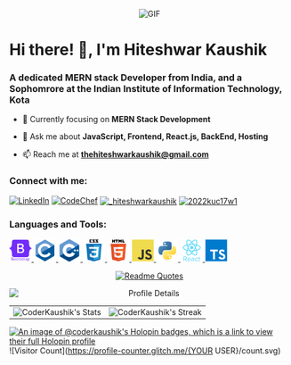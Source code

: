<p align="center">
  <img src="https://user-images.githubusercontent.com/74038190/241765440-80728820-e06b-4f96-9c9e-9df46f0cc0a5.gif" alt="GIF" />
</p>

<h1>Hi there! 👋, I'm Hiteshwar Kaushik</h1>
<h3>A dedicated MERN stack Developer from India, and a Sophomrore at the Indian Institute of Information Technology, Kota</h3>

- 🌱 Currently focusing on **MERN Stack Development**

- 💬 Ask me about **JavaScript, Frontend, React.js, BackEnd, Hosting**

- 📫 Reach me at **thehiteshwarkaushik@gmail.com**

<h3>Connect with me:</h3>
<p>
  <a href="https://www.linkedin.com/in/hiteshwar-kaushik-79202a248/?originalsubdomain=in" target="blank"><img src="https://raw.githubusercontent.com/rahuldkjain/github-profile-readme-generator/master/src/images/icons/Social/linked-in-alt.svg" alt="LinkedIn" height="30" width="40" /></a>
  <a href="https://www.codechef.com/users/codeforces07" target="blank"><img src="https://cdn.jsdelivr.net/npm/simple-icons@3.1.0/icons/codechef.svg" alt="CodeChef" height="30" width="40" /></a>
  <a href="https://instagram.com/_hiteshwarkaushik" target="blank"><img align="center" src="https://raw.githubusercontent.com/rahuldkjain/github-profile-readme-generator/master/src/images/icons/Social/instagram.svg" alt="_hiteshwarkaushik" height="30" width="40" /></a>
  <a href="https://auth.geeksforgeeks.org/user/2022kuc17w1" target="blank"><img align="center" src="https://raw.githubusercontent.com/rahuldkjain/github-profile-readme-generator/master/src/images/icons/Social/geeks-for-geeks.svg" alt="2022kuc17w1" height="30" width="40" /></a>
</p>

<h3>Languages and Tools:</h3>
<p>
  <a href="https://getbootstrap.com" target="_blank" rel="noreferrer"> <img src="https://raw.githubusercontent.com/devicons/devicon/master/icons/bootstrap/bootstrap-plain-wordmark.svg" alt="bootstrap" width="40" height="40"/> </a>
  <a href="https://www.cprogramming.com/" target="_blank" rel="noreferrer"> <img src="https://raw.githubusercontent.com/devicons/devicon/master/icons/c/c-original.svg" alt="c" width="40" height="40"/> </a>
  <a href="https://www.w3schools.com/cpp/" target="_blank" rel="noreferrer"> <img src="https://raw.githubusercontent.com/devicons/devicon/master/icons/cplusplus/cplusplus-original.svg" alt="cplusplus" width="40" height="40"/> </a>
  <a href="https://www.w3schools.com/css/" target="_blank" rel="noreferrer"> <img src="https://raw.githubusercontent.com/devicons/devicon/master/icons/css3/css3-original-wordmark.svg" alt="css3" width="40" height="40"/> </a>
  <a href="https://www.w3.org/html/" target="_blank" rel="noreferrer"> <img src="https://raw.githubusercontent.com/devicons/devicon/master/icons/html5/html5-original-wordmark.svg" alt="html5" width="40" height="40"/> </a>
  <a href="https://developer.mozilla.org/en-US/docs/Web/JavaScript" target="_blank" rel="noreferrer"> <img src="https://raw.githubusercontent.com/devicons/devicon/master/icons/javascript/javascript-original.svg" alt="javascript" width="40" height="40"/> </a>
  <a href="https://www.python.org" target="_blank" rel="noreferrer"> <img src="https://raw.githubusercontent.com/devicons/devicon/master/icons/python/python-original.svg" alt="python" width="40" height="40"/> </a>
  <a href="https://reactjs.org/" target="_blank" rel="noreferrer"> <img src="https://raw.githubusercontent.com/devicons/devicon/master/icons/react/react-original-wordmark.svg" alt="react" width="40" height="40"/> </a>
  <a href="https://www.typescriptlang.org/" target="_blank" rel="noreferrer"> <img src="https://raw.githubusercontent.com/devicons/devicon/master/icons/typescript/typescript-original.svg" alt="typescript" width="40" height="40"/> </a>
</p>

<div align="center">
  <a href="https://github.com/piyushsuthar/github-readme-quotes">
    <img src="https://quotes-github-readme.vercel.app/api?type=horizontal&theme=dark" alt="Readme Quotes">
  </a>
</div>

<p align="center">
  <img src="http://github-profile-summary-cards.vercel.app/api/cards/profile-details?username=coderkaushik&theme=default" alt="Profile Details" style="display: block; margin: 0 auto;" />
</p>


<table>
  <tr>
    <td align="center">
      <img src="https://github-readme-stats.vercel.app/api?username=CoderKaushik&theme=vue-dark&show_icons=true&hide_border=true&count_private=true" alt="CoderKaushik's Stats">
    </td>
    <td align="center">
      <img src="https://github-readme-streak-stats.herokuapp.com/?user=CoderKaushik&theme=vue-dark&hide_border=true" alt="CoderKaushik's Streak">
    </td>
  </tr>
</table>


[![An image of @coderkaushik's Holopin badges, which is a link to view their full Holopin profile](https://holopin.me/coderkaushik)](https://holopin.io/@coderkaushik)
![Visitor Count](https://profile-counter.glitch.me/{YOUR USER}/count.svg)
